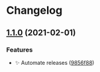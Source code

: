 # Changelog

## [1.1.0](https://www.github.com/divlook/docker-node/compare/v1.0.3...v1.1.0) (2021-02-01)


### Features

* :sparkles: Automate releases ([9856f88](https://www.github.com/divlook/docker-node/commit/9856f885cac5180c8f3164d4cd0cfa8e9be3cb06))
